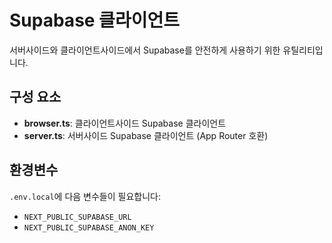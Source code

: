 # Supabase 클라이언트

서버사이드와 클라이언트사이드에서 Supabase를 안전하게 사용하기 위한 유틸리티입니다.

## 구성 요소

- **browser.ts**: 클라이언트사이드 Supabase 클라이언트
- **server.ts**: 서버사이드 Supabase 클라이언트 (App Router 호환)

## 환경변수

`.env.local`에 다음 변수들이 필요합니다:
- `NEXT_PUBLIC_SUPABASE_URL`
- `NEXT_PUBLIC_SUPABASE_ANON_KEY`


